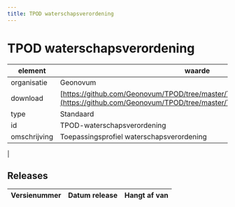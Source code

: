 ```yaml
---
title: TPOD waterschapsverordening
---
```


# TPOD waterschapsverordening

|element|waarde|
|-----|------|
| organisatie  |Geonovum|
| download  | [https://github.com/Geonovum/TPOD/tree/master/TPOD_Waterschapsverordening](<https://github.com/Geonovum/TPOD/tree/master/TPOD_Waterschapsverordening>)|
| type  |Standaard|
| id  |TPOD-waterschapsverordening|
| omschrijving  |Toepassingsprofiel waterschapsverordening
|

## Releases

|Versienummer|Datum release|Hangt af van
|-------|-------|-----|

